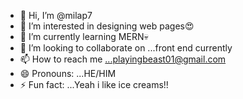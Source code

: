 - 👋 Hi, I’m @milap7
- 👀 I’m interested in designing web pages😍
- 🌱 I’m currently learning MERN💀
- 💞️ I’m looking to collaborate on ...front end currently
- 📫 How to reach me ...playingbeast01@gmail.com
- 😄 Pronouns: ...HE/HIM
- ⚡ Fun fact: ...Yeah i like ice creams!!

<!---
milap7/milap7 is a ✨ special ✨ repository because its `README.md` (this file) appears on your GitHub profile.
You can click the Preview link to take a look at your changes.
--->

